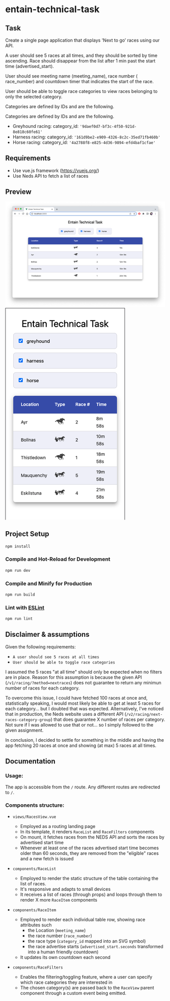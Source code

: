 # entain-technical-task

## Task

Create a single page application that displays 'Next to go’ races using our API.

A user should see 5 races at all times, and they should be sorted by time ascending. Race should disappear from the list after 1 min past the start time (​advertised_start).

User should see meeting name (​meeting_name), race number (​race_number) and countdown timer that indicates the start of the race.

User should be able to toggle race categories to view races belonging to only the selected category.

Categories are defined by IDs and are the following.

Categories are defined by IDs and are the following.

- Greyhound racing: ​category_id: `'9daef0d7-bf3c-4f50-921d-8e818c60fe61'`
- Harness racing: ​category_id: `'161d9be2-e909-4326-8c2c-35ed71fb460b'`
- Horse racing: ​category_id: `'4a2788f8-e825-4d36-9894-efd4baf1cfae'`

## Requirements

- Use vue.js framework (​https://vuejs.org/​)
- Use Neds API to fetch a list of races

## Preview

![alt text](https://github.com/ironest/entain-technical-task/blob/screenshots/screenshots/desktop.png?raw=true)
![alt text](https://github.com/ironest/entain-technical-task/blob/screenshots/screenshots/mobile.png?raw=true)

## Project Setup

```sh
npm install
```

### Compile and Hot-Reload for Development

```sh
npm run dev
```

### Compile and Minify for Production

```sh
npm run build
```

### Lint with [ESLint](https://eslint.org/)

```sh
npm run lint
```

## Disclaimer & assumptions

Given the following requirements:

- `A user should see 5 races at all times`
- `User should be able to toggle race categories`

I assumed the 5 races "at all time" should only be expected when no filters are in place. Reason for this assumption is because the given API (`/v1/racing/?method=nextraces`) does not guarantee to return any minimun number of races for each category.

To overcome this issue, I could have fetched 100 races at once and, statistically speaking, I would most likely be able to get at least 5 races for each category... but I doubted that was expected. Alternatively, I've noticed that in production, the Neds website uses a different API (`/v2/racing/next-races-category-group`) that does guarantee X number of races per category. Not sure if I was allowed to use that or not... so I simply followed to the given assignment.

In conclusion, I decided to settle for something in the middle and having the app fetching 20 races at once and showing (at max) 5 races at all times.

## Documentation

### Usage:

The app is accessible from the `/` route.
Any different routes are redirected to `/`.

### Components structure:

- `views/RacesView.vue`

  - Employed as a routing landing page
  - In its template, it renders `RaceList` and `RaceFilters` components
  - On mount, it fetches races from the NEDS API and sorts the races by advertised start time
  - Whenever at least one of the races advertised start time becomes older than 60 seconds, they are removed from the "eligible" races and a new fetch is issued

- `components/RaceList`

  - Employed to render the static structure of the table containing the list of races.
  - It's responsive and adapts to small devices
  - It receives a list of races (through props) and loops through them to render X more `RaceItem` components

- `components/RaceItem`

  - Employed to render each individual table row, showing race attributes such
    - the Location (`meeting_name`)
    - the race number (`race_number`)
    - the race type (`category_id` mapped into an SVG symbol)
    - the race advertise starts (`advertised_start.seconds` transformed into a human friendly countdown)
  - It updates its own countdown each second

- `components/RaceFilters`

  - Enables the filtering/toggling feature, where a user can specify which race categories they are interested in
  - The chosen category(s) are passed back to the `RaceView` parent component through a custom event being emitted.
